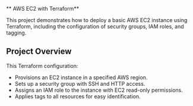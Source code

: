 ** AWS EC2 with Terraform**

This project demonstrates how to deploy a basic AWS EC2 instance using Terraform, including the configuration of security groups, IAM roles, and tagging.

## Project Overview

This Terraform configuration:
- Provisions an EC2 instance in a specified AWS region.
- Sets up a security group with SSH and HTTP access.
- Assigns an IAM role to the instance with EC2 read-only permissions.
- Applies tags to all resources for easy identification.
